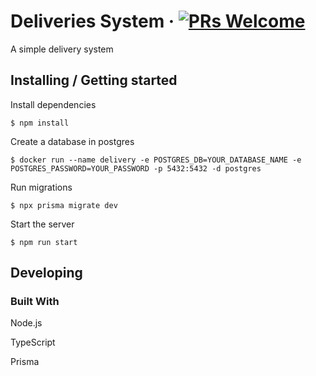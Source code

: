 # Deliveries System &middot; [![PRs Welcome](https://img.shields.io/badge/PRs-welcome-brightgreen.svg?style=flat-square)](http://makeapullrequest.com)

A simple delivery system

## Installing / Getting started

Install dependencies

```shell
$ npm install
```

Create a database in postgres

```shell
$ docker run --name delivery -e POSTGRES_DB=YOUR_DATABASE_NAME -e POSTGRES_PASSWORD=YOUR_PASSWORD -p 5432:5432 -d postgres
```

Run migrations

```shell
$ npx prisma migrate dev
```

Start the server

```shell
$ npm run start
```

## Developing

### Built With

Node.js

TypeScript

Prisma
